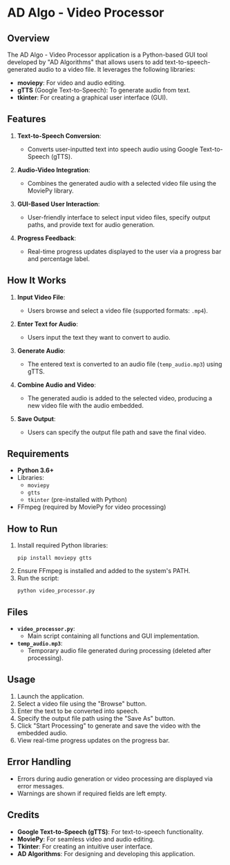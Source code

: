 # AD Algo - Video Processor

## Overview
The AD Algo - Video Processor application is a Python-based GUI tool developed by "AD Algorithms" that allows users to add text-to-speech-generated audio to a video file. It leverages the following libraries:

- **moviepy**: For video and audio editing.
- **gTTS** (Google Text-to-Speech): To generate audio from text.
- **tkinter**: For creating a graphical user interface (GUI).

## Features
1. **Text-to-Speech Conversion**:
   - Converts user-inputted text into speech audio using Google Text-to-Speech (gTTS).
   
2. **Audio-Video Integration**:
   - Combines the generated audio with a selected video file using the MoviePy library.

3. **GUI-Based User Interaction**:
   - User-friendly interface to select input video files, specify output paths, and provide text for audio generation.

4. **Progress Feedback**:
   - Real-time progress updates displayed to the user via a progress bar and percentage label.

## How It Works
1. **Input Video File**:
   - Users browse and select a video file (supported formats: `.mp4`).

2. **Enter Text for Audio**:
   - Users input the text they want to convert to audio.

3. **Generate Audio**:
   - The entered text is converted to an audio file (`temp_audio.mp3`) using gTTS.

4. **Combine Audio and Video**:
   - The generated audio is added to the selected video, producing a new video file with the audio embedded.

5. **Save Output**:
   - Users can specify the output file path and save the final video.

## Requirements
- **Python 3.6+**
- Libraries:
  - `moviepy`
  - `gtts`
  - `tkinter` (pre-installed with Python)
- FFmpeg (required by MoviePy for video processing)

## How to Run
1. Install required Python libraries:
   ```
   pip install moviepy gtts
   ```
2. Ensure FFmpeg is installed and added to the system's PATH.
3. Run the script:
   ```
   python video_processor.py
   ```

## Files
- **`video_processor.py`**:
   - Main script containing all functions and GUI implementation.
- **`temp_audio.mp3`**:
   - Temporary audio file generated during processing (deleted after processing).

## Usage
1. Launch the application.
2. Select a video file using the "Browse" button.
3. Enter the text to be converted into speech.
4. Specify the output file path using the "Save As" button.
5. Click "Start Processing" to generate and save the video with the embedded audio.
6. View real-time progress updates on the progress bar.

## Error Handling
- Errors during audio generation or video processing are displayed via error messages.
- Warnings are shown if required fields are left empty.

## Credits
- **Google Text-to-Speech (gTTS)**: For text-to-speech functionality.
- **MoviePy**: For seamless video and audio editing.
- **Tkinter**: For creating an intuitive user interface.
- **AD Algorithms**: For designing and developing this application.


